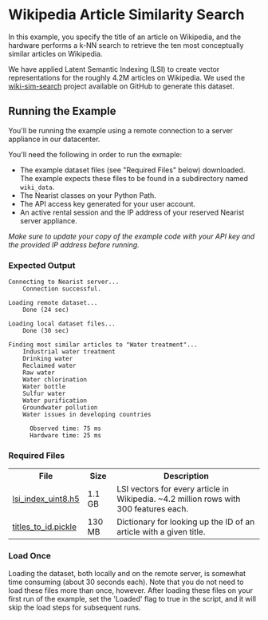# Wikipedia Article Similarity Search

In this example, you specify the title of an article on Wikipedia, and the hardware performs a k-NN search to retrieve the ten most conceptually similar articles on Wikipedia. 

We have applied Latent Semantic Indexing (LSI) to create vector representations for the roughly 4.2M articles on Wikipedia. We used the [wiki-sim-search](http://github.com/chrisjmccormick/wiki-sim-search/) project available on GitHub to generate this dataset.

## Running the Example

You'll be running the example using a remote connection to a server appliance in our datacenter.

You'll need the following in order to run the exmaple:

* The example dataset files (see "Required Files" below) downloaded. The example expects these files to be found in a subdirectory named `wiki_data`.
* The Nearist classes on your Python Path.
* The API access key generated for your user account.
* An active rental session and the IP address of your reserved Nearist server appliance.

_Make sure to update your copy of the example code with your API key and the provided IP address before running._

### Expected Output
```
Connecting to Nearist server...
    Connection successful.

Loading remote dataset...
    Done (24 sec)

Loading local dataset files...
    Done (30 sec)

Finding most similar articles to "Water treatment"...
    Industrial water treatment
    Drinking water
    Reclaimed water
    Raw water
    Water chlorination
    Water bottle
    Sulfur water
    Water purification
    Groundwater pollution
    Water issues in developing countries

      Observed time: 75 ms
      Hardware time: 25 ms
```

### Required Files

<table>
  <tr>  <th>File</th>               <th>Size</th>    <th>Description</th>   </tr>
 
  <tr>  <td><a href="https://drive.google.com/open?id=1dnV0Mgwzh_ZqfR5cgR4oFN8Q75xs_u7X">lsi_index_uint8.h5</a></td>   <td>1.1 GB</td>   <td>LSI vectors for every article in Wikipedia. ~4.2 million rows with 300 features each.</td>    </tr>
  
  <tr>  <td><a href="https://drive.google.com/open?id=1wCg61RgNc0LbMjePSZUBUIxg1T46FujY">titles_to_id.pickle</a></td>   <td>130 MB</td>  <td>Dictionary for looking up the ID of an article with a given title.
</td>    </tr>  
</table>

### Load Once

Loading the dataset, both locally and on the remote server, is somewhat time consuming (about 30 seconds each). Note that you do not need to load these files more than once, however. After loading these files on your first run of the example, set the 'Loaded' flag to true in the script, and it will skip the load steps for subsequent runs.
